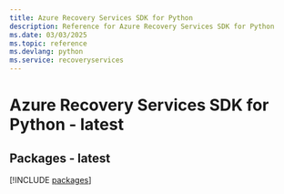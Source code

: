 ```yaml
---
title: Azure Recovery Services SDK for Python
description: Reference for Azure Recovery Services SDK for Python
ms.date: 03/03/2025
ms.topic: reference
ms.devlang: python
ms.service: recoveryservices
---
```

# Azure Recovery Services SDK for Python - latest
## Packages - latest
[!INCLUDE [packages](recovery-services-index.md)]